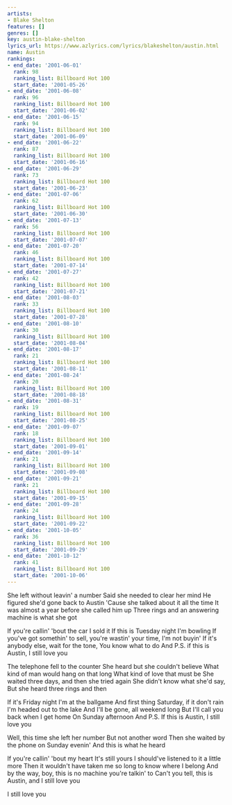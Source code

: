 ```yaml
---
artists:
- Blake Shelton
features: []
genres: []
key: austin-blake-shelton
lyrics_url: https://www.azlyrics.com/lyrics/blakeshelton/austin.html
name: Austin
rankings:
- end_date: '2001-06-01'
  rank: 98
  ranking_list: Billboard Hot 100
  start_date: '2001-05-26'
- end_date: '2001-06-08'
  rank: 96
  ranking_list: Billboard Hot 100
  start_date: '2001-06-02'
- end_date: '2001-06-15'
  rank: 94
  ranking_list: Billboard Hot 100
  start_date: '2001-06-09'
- end_date: '2001-06-22'
  rank: 87
  ranking_list: Billboard Hot 100
  start_date: '2001-06-16'
- end_date: '2001-06-29'
  rank: 73
  ranking_list: Billboard Hot 100
  start_date: '2001-06-23'
- end_date: '2001-07-06'
  rank: 62
  ranking_list: Billboard Hot 100
  start_date: '2001-06-30'
- end_date: '2001-07-13'
  rank: 56
  ranking_list: Billboard Hot 100
  start_date: '2001-07-07'
- end_date: '2001-07-20'
  rank: 46
  ranking_list: Billboard Hot 100
  start_date: '2001-07-14'
- end_date: '2001-07-27'
  rank: 42
  ranking_list: Billboard Hot 100
  start_date: '2001-07-21'
- end_date: '2001-08-03'
  rank: 33
  ranking_list: Billboard Hot 100
  start_date: '2001-07-28'
- end_date: '2001-08-10'
  rank: 30
  ranking_list: Billboard Hot 100
  start_date: '2001-08-04'
- end_date: '2001-08-17'
  rank: 21
  ranking_list: Billboard Hot 100
  start_date: '2001-08-11'
- end_date: '2001-08-24'
  rank: 20
  ranking_list: Billboard Hot 100
  start_date: '2001-08-18'
- end_date: '2001-08-31'
  rank: 19
  ranking_list: Billboard Hot 100
  start_date: '2001-08-25'
- end_date: '2001-09-07'
  rank: 18
  ranking_list: Billboard Hot 100
  start_date: '2001-09-01'
- end_date: '2001-09-14'
  rank: 21
  ranking_list: Billboard Hot 100
  start_date: '2001-09-08'
- end_date: '2001-09-21'
  rank: 21
  ranking_list: Billboard Hot 100
  start_date: '2001-09-15'
- end_date: '2001-09-28'
  rank: 24
  ranking_list: Billboard Hot 100
  start_date: '2001-09-22'
- end_date: '2001-10-05'
  rank: 36
  ranking_list: Billboard Hot 100
  start_date: '2001-09-29'
- end_date: '2001-10-12'
  rank: 41
  ranking_list: Billboard Hot 100
  start_date: '2001-10-06'
---
```


She left without leavin' a number
Said she needed to clear her mind
He figured she'd gone back to Austin
'Cause she talked about it all the time
It was almost a year before she called him up
Three rings and an answering machine is what she got

If you're callin' 'bout the car I sold it
If this is Tuesday night I'm bowling
If you've got somethin' to sell, you're wastin' your time, I'm not buyin'
If it's anybody else, wait for the tone,
You know what to do
And P.S. if this is Austin, I still love you

The telephone fell to the counter
She heard but she couldn't believe
What kind of man would hang on that long
What kind of love that must be
She waited three days, and then she tried again
She didn't know what she'd say,
But she heard three rings and then

If it's Friday night I'm at the ballgame
And first thing Saturday, if it don't rain
I'm headed out to the lake
And I'll be gone, all weekend long
But I'll call you back when I get home
On Sunday afternoon
And P.S. If this is Austin, I still love you

Well, this time she left her number
But not another word
Then she waited by the phone on Sunday evenin'
And this is what he heard

If you're callin' 'bout my heart
It's still yours
I should've listened to it a little more
Then it wouldn't have taken me so long to know where I belong
And by the way, boy, this is no machine you're talkin' to
Can't you tell, this is Austin, and I still love you

I still love you



